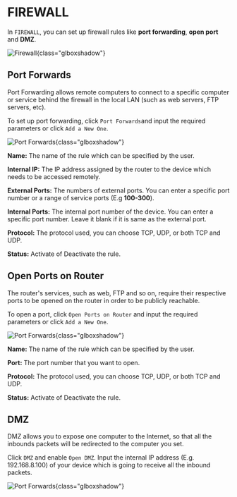 # FIREWALL

In `FIREWALL`, you can set up firewall rules like **port forwarding**, **open port** and **DMZ**.

![Firewall](https://static.gl-inet.com/docs/en/3/setup/slate/firewall/firewall.jpg){class="glboxshadow"}



## Port Forwards

Port Forwarding allows remote computers to connect to a specific computer or service behind the firewall in the local LAN (such as web servers, FTP servers, etc).

To set up port forwarding, click `Port Forwards`and input the required parameters or click `Add a New One`.

![Port Forwards](https://static.gl-inet.com/docs/en/3/setup/slate/firewall/port_forwards.jpg){class="glboxshadow"}

**Name:** The name of the rule which can be specified by the user.

**Internal IP:** The IP address assigned by the router to the device which needs to be accessed remotely.

**External Ports:** The numbers of external ports. You can enter a specific port number or a range of service ports (E.g **100-300**).

**Internal Ports:** The internal port number of the device. You can enter a specific port number. Leave it blank if it is same as the external port.

**Protocol:** The protocol used, you can choose TCP, UDP, or both TCP and UDP.

**Status:** Activate of Deactivate the rule.



## Open Ports on Router

The router's services, such as web, FTP and so on, require their respective ports to be opened on the router in order to be publicly reachable.

To open a port, click `Open Ports on Router` and input the required parameters or click `Add a New One`.

![Port Forwards](https://static.gl-inet.com/docs/en/3/setup/slate/firewall/open_port.jpg){class="glboxshadow"}

**Name:** The name of the rule which can be specified by the user.

**Port:** The port number that you want to open.

**Protocol:** The protocol used, you can choose TCP, UDP, or both TCP and UDP.

**Status:** Activate of Deactivate the rule.



## DMZ

DMZ allows you to expose one computer to the Internet, so that all the inbounds packets will be redirected to the computer you set.

Click `DMZ` and enable `Open DMZ`. Input the internal IP address (E.g. 192.168.8.100) of your device which is going to receive all the inbound packets.

![Port Forwards](https://static.gl-inet.com/docs/en/3/setup/slate/firewall/DMZ.jpg){class="glboxshadow"}